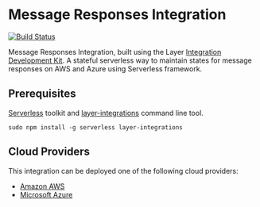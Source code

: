 # Message Responses Integration
[![Build Status](https://circleci.com/gh/layerhq/message-responses-integration.png?circle-token=8144c9bfcbf48b7a0f0f2f372753c2b814de82b5)](https://circleci.com/gh/layerhq/message-responses-integration)

Message Responses Integration, built using the Layer [Integration Development Kit](https://preview-docs.layer.com/reference/integrations/framework). A stateful serverless way to maintain states for message responses on AWS and Azure using
Serverless framework.

## Prerequisites

[Serverless](https://serverless.com) toolkit and [layer-integrations](https://github.com/layerhq/layer-integrations) command line tool.

    sudo npm install -g serverless layer-integrations

## Cloud Providers

This integration can be deployed one of the following cloud providers:

- [Amazon AWS](./aws)
- [Microsoft Azure](./azure)
